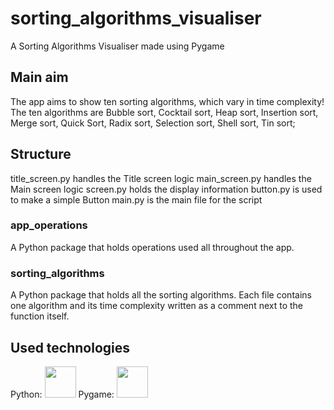 # sorting_algorithms_visualiser
A Sorting Algorithms Visualiser made using Pygame

## Main aim
The app aims to show ten sorting algorithms, which vary in time complexity!
The ten algorithms are Bubble sort, Cocktail sort, Heap sort, Insertion sort, Merge sort, Quick Sort, Radix sort, Selection sort, Shell sort, Tin sort;

## Structure
title_screen.py handles the Title screen logic
main_screen.py handles the Main screen logic
screen.py holds the display information
button.py is used to make a simple Button
main.py is the main file for the script

### app_operations
A Python package that holds operations used all throughout the app.

### sorting_algorithms
A Python package that holds all the sorting algorithms.
Each file contains one algorithm and its time complexity written as a comment next to the function itself.

## Used technologies
Python: <img src="https://github.com/victorchoTF/sorting_algorithms_visualiser/assets/117527071/d243a56d-3906-46b7-aefd-54194b047c5a" width="50" height="50" />
Pygame: <img src="https://github.com/victorchoTF/sorting_algorithms_visualiser/assets/117527071/ad280475-2d65-4f3e-aabb-291394a6e536" width="50" height="50"/>
